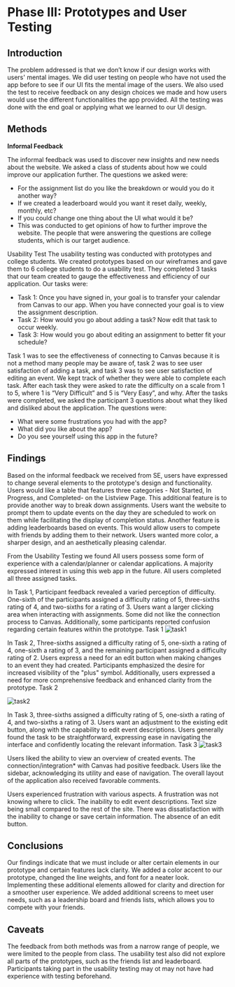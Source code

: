 # Phase III: Prototypes and User Testing

## Introduction

The problem addressed is that we don’t know if our design works with users' mental images. We did user testing on people who have not used the app before to see if our UI fits the mental image of the users. We also used the test to receive feedback on any design choices we made and how users would use the different functionalities the app provided. All the testing was done with the end goal or applying what we learned to our UI design. 

## Methods

**Informal Feedback**

The informal feedback was used to discover new insights and new needs about the website. We asked a class of students about how we could improve our application further. The questions we asked were:
* For the assignment list do you like the breakdown or would you do it another way?
* If we created a leaderboard would you want it reset daily, weekly, monthly, etc?
* If you could change one thing about the UI what would it be?
* This was conducted to get opinions of how to further improve the website. The people that were answering the questions are college students, which is our target audience. 

Usability Test
The usability testing was conducted with prototypes and college students. We created prototypes based on our wireframes and gave them to 6 college students to do a usability test. They completed 3 tasks that our team created to gauge the effectiveness and efficiency of our application. Our tasks were:
* Task 1: Once you have signed in, your goal is to transfer your calendar from Canvas to our app. When you have connected your goal is to view the assignment description.
* Task 2: How would you go about adding a task? Now edit that task to occur weekly.
* Task 3: How would you go about editing an assignment to better fit your schedule?

Task 1 was to see the effectiveness of connecting to Canvas because it is not a method many people may be aware of, task 2 was to see user satisfaction of adding a task, and task 3 was to see user satisfaction of editing an event. We kept track of whether they were able to complete each task. After each task they were asked to rate the difficulty on a scale from 1 to 5, where 1 is “Very Difficult” and 5 is “Very Easy”, and why. After the tasks were completed, we asked the participant 3 questions about what they liked and disliked about the application. The questions were:
* What were some frustrations you had with the app?
* What did you like about the app?
* Do you see yourself using this app in the future?

## Findings

Based on the informal feedback we received from SE, users have expressed to change several elements to the prototype's design and functionality. Users would like a table that features three categories - Not Started, In Progress, and Completed- on the Listview Page. This additional feature is to provide another way to break down assignments. Users want the website to prompt them to update events on the day they are scheduled to work on them while facilitating the display of completion status. Another feature is adding leaderboards based on events. This would allow users to compete with friends by adding them to their network. Users wanted more color, a sharper design, and an aesthetically pleasing calendar.


From the Usability Testing we found 
All users possess some form of experience with a calendar/planner or calendar applications. A majority expressed interest in using this web app in the future. All users completed all three assigned tasks. 


In Task 1, Participant feedback revealed a varied perception of difficulty. One-sixth of the participants assigned a difficulty rating of 5, three-sixths rating of 4, and two-sixths for a rating of 3. Users want a larger clicking area when interacting with assignments. Some did not like the connection process to Canvas. Additionally, some participants reported confusion regarding certain features within the prototype.
Task 1 
![task1](https://github.com/ChicoState/UX-ScheduleBuilder/assets/117888435/a284f1eb-7764-4207-9f88-44b32c4f4eb9)

 
In Task 2, Three-sixths assigned a difficulty rating of 5, one-sixth a rating of 4,  one-sixth a rating of 3, and the remaining participant assigned a difficulty rating of 2. Users express a need for an edit button when making changes to an event they had created. Participants emphasized the desire for increased visibility of the "plus" symbol. Additionally, users expressed a need for more comprehensive feedback and enhanced clarity from the prototype. 
Task 2 

 ![task2](https://github.com/ChicoState/UX-ScheduleBuilder/assets/117888435/c2b5cf54-796d-4922-b9aa-b3e54074cb60)


In Task 3, three-sixths assigned a difficulty rating of 5, one-sixth a rating of 4, and two-sixths a rating of 3. Users want an adjustment to the existing edit button, along with the capability to edit event descriptions. Users generally found the task to be straightforward, expressing ease in navigating the interface and confidently locating the relevant information. 
Task 3
![task3](https://github.com/ChicoState/UX-ScheduleBuilder/assets/117888435/48bf968a-7452-4a02-9f84-a18628397730)


Users liked the ability to view an overview of created events. The connection/integration* with Canvas had positive feedback. Users like the sidebar, acknowledging its utility and ease of navigation. The overall layout of the application also received favorable comments. 

Users experienced frustration with various aspects. A frustration was not knowing where to click. The inability to edit event descriptions. Text size being small compared to the rest of the site. There was dissatisfaction with the inability to change or save certain information. The absence of an edit button. 


## Conclusions

Our findings indicate that we must include or alter certain elements in our prototype and certain features lack clarity. We added a color accent to our prototype, changed the line weights, and font for a neater look. Implementing these additional elements allowed for clarity and direction for a smoother user experience. We added additional screens to meet user needs, such as a leadership board and friends lists, which allows you to compete with your friends.

## Caveats

The feedback from both methods was from a narrow range of people, we were limited to the people from class. The usability test also did not explore all parts of the prototypes, such as the friends list and leaderboard. Participants taking part in the usability testing may ot may not have had experience with testing beforehand.
